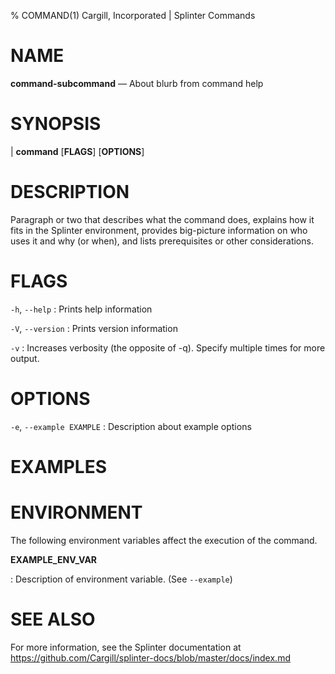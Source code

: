 % COMMAND(1) Cargill, Incorporated | Splinter Commands

<!--
Template for a man page source file in Markdown format. The file should have the
name of the command plus any subcommands (with dashes) with an extension of
`1.md`. For example `splinter-cert-generate.1.md` is the Markdown file that
generates the man page for `splinter cert generate`.
-->
NAME
====

**command-subcommand** — About blurb from command help

SYNOPSIS
========
| **command** \[**FLAGS**\] \[**OPTIONS**\]

DESCRIPTION
===========
Paragraph or two that describes what the command does, explains how it fits in
the Splinter environment, provides big-picture information on who uses it and
why (or when), and lists prerequisites or other considerations.

FLAGS
=====
<!--
List of flags (in alphabetical order) that describes what each flag does
and the default value/behavior. If appropriate, explain
how/when it's used, with tips, gotchas, and very short examples.
-->

`-h`, `--help`
: Prints help information

`-V`, `--version`
: Prints version information

`-v`
: Increases verbosity (the opposite of -q). Specify multiple times for more
  output.

OPTIONS
=======
<!--
List of options (in alphabetical order) that describes what the option does,
what arguments it takes, and the default value/behavior. If appropriate, explain
how/when it's used, with tips, gotchas, and very short examples.
-->

`-e`, `--example EXAMPLE`
: Description about example options


EXAMPLES
========
<!--
Show simple uses first, followed by more complex examples.For a very simple
subcommand where an example isn't appropriate, delete the EXAMPLES section.
-->

ENVIRONMENT
===========
The following environment variables affect the execution of the command.

<!--
List each environment variable with a description; mention any related flags or
options.
-->

**EXAMPLE_ENV_VAR**

: Description of environment variable.  (See `--example`)

SEE ALSO
========
<!--
Related man pages or documentation (if possible)
-->

For more information, see the Splinter documentation at
https://github.com/Cargill/splinter-docs/blob/master/docs/index.md
